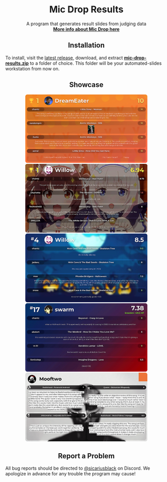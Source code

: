 <h1 align="center">Mic Drop Results</h1>

<p align="center">
  A program that generates result slides from judging data<br>
  <a href="https://discord.gg/ZeGWzgvFcR"><b>More info about Mic Drop here</b></a>
</p>


<h2 align="center">Installation</h2>

To install, visit the [latest release](https://github.com/banz04/mic-drop-results/releases/), download, and extract [**mic-drop-results.zip**](https://github.com/banz04/mic-drop-results/releases/latest/download/mic-drop-results.zip) to a folder of choice. This folder will be your automated-slides workstation from now on.


<h2 align="center">Showcase</h2>

<p align="center">
  <a href="https://raw.githubusercontent.com/banz04/mic-drop-results/main/.github/assets/README/1.png"><img src=".github/assets/README/1.png" width=380></a>
  <a href="https://raw.githubusercontent.com/banz04/mic-drop-results/main/.github/assets/README/2.png"><img src=".github/assets/README/2.png" width=380></a>
  <a href="https://raw.githubusercontent.com/banz04/mic-drop-results/main/.github/assets/README/3.png"><img src=".github/assets/README/3.png" width=380></a>
  <a href="https://raw.githubusercontent.com/banz04/mic-drop-results/main/.github/assets/README/4.png"><img src=".github/assets/README/4.png" width=380></a>
  <a href="https://raw.githubusercontent.com/banz04/mic-drop-results/main/.github/assets/README/5.png"><img src=".github/assets/README/5.png" width=380></a>
</p>




<h2 align="center">Report a Problem</h2>

All bug reports should be directed to [@sicariusblack](https://discord.com/users/1104424999365918841) on Discord. We apologize in advance for any trouble the program may cause!
